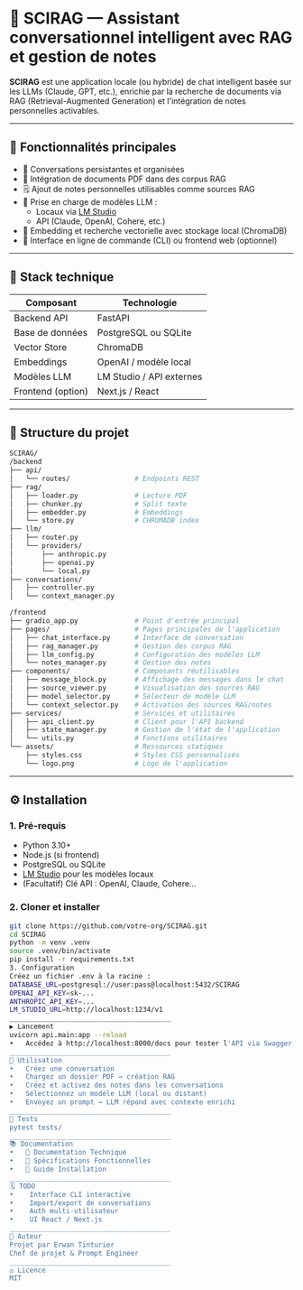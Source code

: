 # 🧠 SCIRAG — Assistant conversationnel intelligent avec RAG et gestion de notes

**SCIRAG** est une application locale (ou hybride) de chat intelligent basée sur les LLMs (Claude, GPT, etc.), enrichie par la recherche de documents via RAG (Retrieval-Augmented Generation) et l'intégration de notes personnelles activables.

---

## 🚀 Fonctionnalités principales

- 🔁 Conversations persistantes et organisées  
- 📂 Intégration de documents PDF dans des corpus RAG  
- 🗒️ Ajout de notes personnelles utilisables comme sources RAG  
- 🧠 Prise en charge de modèles LLM :
  - Locaux via [LM Studio](https://lmstudio.ai/)
  - API (Claude, OpenAI, Cohere, etc.)
- 🧬 Embedding et recherche vectorielle avec stockage local (ChromaDB)
- 🧪 Interface en ligne de commande (CLI) ou frontend web (optionnel)

---

## 🧱 Stack technique

| Composant         | Technologie               |
|-------------------|---------------------------|
| Backend API       | FastAPI                   |
| Base de données   | PostgreSQL ou SQLite      |
| Vector Store      | ChromaDB                  |
| Embeddings        | OpenAI / modèle local     |
| Modèles LLM       | LM Studio / API externes  |
| Frontend (option) | Next.js / React           |

---

## 📁 Structure du projet

```bash
SCIRAG/
/backend
├── api/
│   └── routes/                # Endpoints REST
├── rag/
│   ├── loader.py              # Lecture PDF
│   ├── chunker.py             # Split texte
│   ├── embedder.py            # Embeddings
│   └── store.py               # CHROMADB index
├── llm/
│   ├── router.py
│   └── providers/
│       ├── anthropic.py
│       ├── openai.py
│       └── local.py
├── conversations/
│   ├── controller.py
│   └── context_manager.py

/frontend
├── gradio_app.py              # Point d'entrée principal
├── pages/                     # Pages principales de l'application
│   ├── chat_interface.py      # Interface de conversation
│   ├── rag_manager.py         # Gestion des corpus RAG
│   ├── llm_config.py          # Configuration des modèles LLM
│   └── notes_manager.py       # Gestion des notes
├── components/                # Composants réutilisables
│   ├── message_block.py       # Affichage des messages dans le chat
│   ├── source_viewer.py       # Visualisation des sources RAG
│   ├── model_selector.py      # Sélecteur de modèle LLM
│   └── context_selector.py    # Activation des sources RAG/notes
├── services/                  # Services et utilitaires
│   ├── api_client.py          # Client pour l'API backend
│   ├── state_manager.py       # Gestion de l'état de l'application
│   └── utils.py               # Fonctions utilitaires
└── assets/                    # Ressources statiques
    ├── styles.css             # Styles CSS personnalisés
    └── logo.png               # Logo de l'application
```

---

## ⚙️ Installation

### 1. Pré-requis

- Python 3.10+
- Node.js (si frontend)
- PostgreSQL ou SQLite
- [LM Studio](https://lmstudio.ai/) pour les modèles locaux
- (Facultatif) Clé API : OpenAI, Claude, Cohere…

### 2. Cloner et installer

```bash
git clone https://github.com/votre-org/SCIRAG.git
cd SCIRAG
python -m venv .venv
source .venv/bin/activate
pip install -r requirements.txt
3. Configuration
Créez un fichier .env à la racine :
DATABASE_URL=postgresql://user:pass@localhost:5432/SCIRAG
OPENAI_API_KEY=sk-...
ANTHROPIC_API_KEY=...
LM_STUDIO_URL=http://localhost:1234/v1
________________________________________
▶️ Lancement
uvicorn api.main:app --reload
•	Accédez à http://localhost:8000/docs pour tester l'API via Swagger.
________________________________________
🧠 Utilisation
•	Créez une conversation
•	Chargez un dossier PDF → création RAG
•	Créez et activez des notes dans les conversations
•	Sélectionnez un modèle LLM (local ou distant)
•	Envoyez un prompt → LLM répond avec contexte enrichi
________________________________________
🧪 Tests
pytest tests/
________________________________________
📚 Documentation
•	📄 Documentation Technique
•	📄 Spécifications Fonctionnelles
•	📄 Guide Installation
________________________________________
🗓️ TODO
•	 Interface CLI interactive
•	 Import/export de conversations
•	 Auth multi-utilisateur
•	 UI React / Next.js
________________________________________
👤 Auteur
Projet par Erwan Tinturier
Chef de projet & Prompt Engineer
________________________________________
⚖️ Licence
MIT
